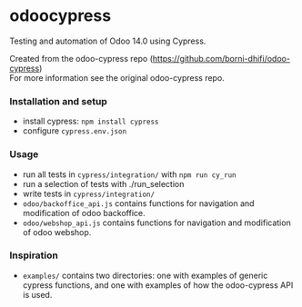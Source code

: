 # odoocypress
Testing and automation of Odoo 14.0 using Cypress.

Created from the odoo-cypress repo (https://github.com/borni-dhifi/odoo-cypress) \
For more information see the original odoo-cypress repo.

### Installation and setup
* install cypress: `npm install cypress`
* configure `cypress.env.json`

### Usage
* run all tests in `cypress/integration/` with `npm run cy_run`
* run a selection of tests with ./run_selection
* write tests in `cypress/integration/`
* `odoo/backoffice_api.js` contains functions for navigation and modification of odoo backoffice.
* `odoo/webshop_api.js` contains functions for navigation and modification of odoo webshop.

### Inspiration
* `examples/` contains two directories: one with examples of generic cypress functions, and one with examples of how the odoo-cypress API is used.

